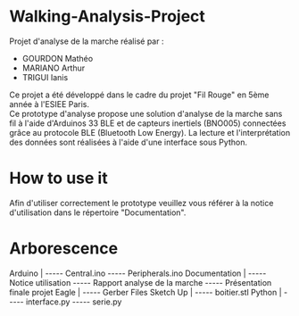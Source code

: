 # Walking-Analysis-Project
Projet d'analyse de la marche réalisé par :
  - GOURDON Mathéo
  - MARIANO Arthur 
  - TRIGUI Ianis

Ce projet a été développé dans le cadre du projet "Fil Rouge" en 5ème année à l'ESIEE Paris.  
Ce prototype d'analyse propose une solution d'analyse de la marche sans fil à l'aide d'Arduinos 33 BLE et de capteurs inertiels (BNO005) connectées grâce au protocole BLE (Bluetooth Low Energy). La lecture et l'interprétation des données sont réalisées à l'aide d'une interface sous Python.


# How to use it
Afin d'utiliser correctement le prototype veuillez vous référer à la notice d'utilisation dans le répertoire "Documentation".

# Arborescence
Arduino
    |
	----- Central.ino
	----- Peripherals.ino
Documentation
    |
	----- Notice utilisation
	----- Rapport analyse de la marche
	----- Présentation finale projet
Eagle
    |
	----- Gerber Files
Sketch Up
    |
	----- boitier.stl
Python
    |
	----- interface.py
	----- serie.py
